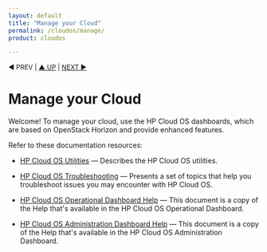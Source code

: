 ```yaml
---
layout: default
title: "Manage your Cloud"
permalink: /cloudos/manage/
product: cloudos

---
```

<!--PUBLISHED-->


<p style="font-size: small;"> &#9664; PREV</a> | <a href="/cloudos/">&#9650; UP</a> | <a href="/cloudos/manage/utilities/">NEXT &#9654;</a> </p>

# Manage your Cloud

Welcome! To manage your cloud, use the HP Cloud OS dashboards, which are based on OpenStack Horizon and provide enhanced features.

Refer to these documentation resources:

* [HP Cloud OS Utilities](/cloudos/manage/utilities/) &#8212; Describes the HP Cloud OS utilities.

* [HP Cloud OS Troubleshooting](/cloudos/manage/troubleshooting/) &#8212; Presents a set of topics that help you troubleshoot issues you may encounter with HP Cloud OS.

* [HP Cloud OS Operational Dashboard Help](/cloudos/manage/operational-dashboard/) &#8212; This document is a copy of the Help that's available in the HP Cloud OS Operational Dashboard.  

* [HP Cloud OS Administration Dashboard Help](/cloudos/manage/administration-dashboard/) &#8212; This document is a copy of the Help that's available in the HP Cloud OS Administration Dashboard.
 
